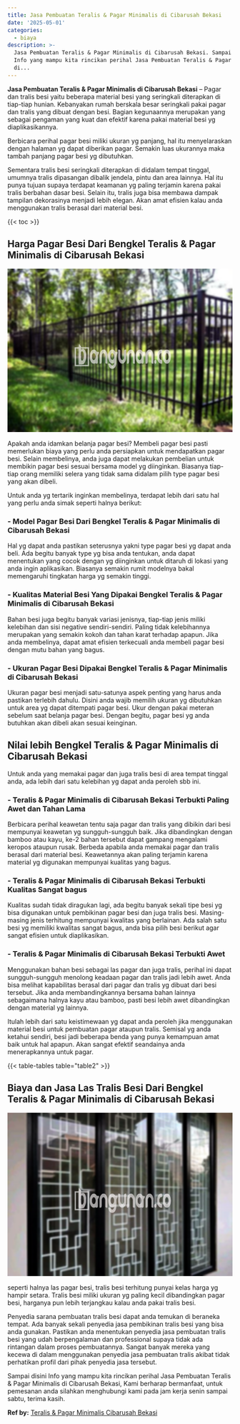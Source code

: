 ```yaml
---
title: Jasa Pembuatan Teralis & Pagar Minimalis di Cibarusah Bekasi
date: '2025-05-01'
categories:
  - biaya
description: >-
  Jasa Pembuatan Teralis & Pagar Minimalis di Cibarusah Bekasi. Sampai disini
  Info yang mampu kita rincikan perihal Jasa Pembuatan Teralis & Pagar Minimalis
  di...
---
```


**Jasa Pembuatan Teralis & Pagar Minimalis di Cibarusah Bekasi** – Pagar dan tralis besi yaitu beberapa material besi yang seringkali diterapkan di tiap-tiap hunian. Kebanyakan rumah berskala besar seringkali pakai pagar dan tralis yang dibuat dengan besi. Bagian kegunaannya merupakan yang sebagai pengaman yang kuat dan efektif karena pakai material besi yg diaplikasikannya.

Berbicara perihal pagar besi miliki ukuran yg panjang, hal itu menyelaraskan dengan halaman yg dapat diberikan pagar. Semakin luas ukurannya maka tambah panjang pagar besi yg dibutuhkan.

Sementara tralis besi seringkali diterapkan di didalam tempat tinggal, umumnya tralis dipasangan dibalik jendela, pintu dan area lainnya. Hal itu punya tujuan supaya terdapat keamanan yg paling terjamin karena pakai tralis berbahan dasar besi. Selain itu, tralis juga bisa membawa dampak tampilan dekorasinya menjadi lebih elegan. Akan amat efisien kalau anda menggunakan tralis berasal dari material besi.

{{< toc >}}

## Harga Pagar Besi Dari Bengkel Teralis & Pagar Minimalis di Cibarusah Bekasi

![Jasa Pembuatan Teralis & Pagar Minimalis di Cibarusah Bekasi](/images/pagar-minimalis-murah-30.png)

Apakah anda idamkan belanja pagar besi? Membeli pagar besi pasti memerlukan biaya yang perlu anda persiapkan untuk mendapatkan pagar besi. Selain membelinya, anda juga dapat melakukan pembelian untuk membikin pagar besi sesuai bersama model yg diinginkan. Biasanya tiap-tiap orang memiliki selera yang tidak sama didalam pilih type pagar besi yang akan dibeli.

Untuk anda yg tertarik inginkan membelinya, terdapat lebih dari satu hal yang perlu anda simak seperti halnya berikut:
### \- Model Pagar Besi Dari Bengkel Teralis & Pagar Minimalis di Cibarusah Bekasi

Hal yg dapat anda pastikan seterusnya yakni type pagar besi yg dapat anda beli. Ada begitu banyak type yg bisa anda tentukan, anda dapat menentukan yang cocok dengan yg diinginkan untuk ditaruh di lokasi yang anda ingin aplikasikan. Biasanya semakin rumit modelnya bakal memengaruhi tingkatan harga yg semakin tinggi.

### \- Kualitas Material Besi Yang Dipakai Bengkel Teralis & Pagar Minimalis di Cibarusah Bekasi

Bahan besi juga begitu banyak variasi jenisnya, tiap-tiap jenis miliki kelebihan dan sisi negative sendiri-sendiri. Paling tidak kelebihannya merupakan yang semakin kokoh dan tahan karat terhadap apapun. Jika anda membelinya, dapat amat efisien terkecuali anda membeli pagar besi dengan mutu bahan yang bagus.

### \- Ukuran Pagar Besi Dipakai Bengkel Teralis & Pagar Minimalis di Cibarusah Bekasi

Ukuran pagar besi menjadi satu-satunya aspek penting yang harus anda pastikan terlebih dahulu. Disini anda wajib memilih ukuran yg dibutuhkan untuk area yg dapat ditempati pagar besi. Ukur dengan pakai meteran sebelum saat belanja pagar besi. Dengan begitu, pagar besi yg anda butuhkan akan dibeli akan sesuai keinginan.

## Nilai lebih Bengkel Teralis & Pagar Minimalis di Cibarusah Bekasi

Untuk anda yang memakai pagar dan juga tralis besi di area tempat tinggal anda, ada lebih dari satu kelebihan yg dapat anda peroleh sbb ini.

### \- Teralis & Pagar Minimalis di Cibarusah Bekasi Terbukti Paling Awet dan Tahan Lama

Berbicara perihal keawetan tentu saja pagar dan tralis yang dibikin dari besi mempunyai keawetan yg sungguh-sungguh baik. Jika dibandingkan dengan bamboo atau kayu, ke-2 bahan tersebut dapat gampang mengalami keropos ataupun rusak. Berbeda apabila anda memakai pagar dan tralis berasal dari material besi. Keawetannya akan paling terjamin karena material yg digunakan mempunyai kualitas yang bagus.

### \- Teralis & Pagar Minimalis di Cibarusah Bekasi Terbukti Kualitas Sangat bagus

Kualitas sudah tidak diragukan lagi, ada begitu banyak sekali tipe besi yg bisa digunakan untuk pembikinan pagar besi dan juga tralis besi. Masing-masing jenis terhitung mempunyai kwalitas yang berlainan. Ada salah satu besi yg memiliki kwalitas sangat bagus, anda bisa pilih besi berikut agar sangat efisien untuk diaplikasikan.

### \- Teralis & Pagar Minimalis di Cibarusah Bekasi Terbukti Awet

Menggunakan bahan besi sebagai las pagar dan juga tralis, perihal ini dapat sungguh-sungguh menolong keadaan pagar dan tralis jadi lebih awet. Anda bisa melihat kapabilitas berasal dari pagar dan tralis yg dibuat dari besi tersebut. Jika anda membandingkannya bersama bahan lainnya sebagaimana halnya kayu atau bamboo, pasti besi lebih awet dibandingkan dengan material yg lainnya.

Itulah lebih dari satu keistimewaan yg dapat anda peroleh jika menggunakan material besi untuk pembuatan pagar ataupun tralis. Semisal yg anda ketahui sendiri, besi jadi beberapa benda yang punya kemampuan amat baik untuk hal apapun. Akan sangat efektif seandainya anda menerapkannya untuk pagar.

{{< table-tables table="table2" >}}

## Biaya dan Jasa Las Tralis Besi Dari Bengkel Teralis & Pagar Minimalis di Cibarusah Bekasi

![Jasa Pembuatan Teralis & Pagar Minimalis di Cibarusah Bekasi](/images/teralis-minimalis-murah-02.png)

seperti halnya las pagar besi, tralis besi terhitung punyai kelas harga yg hampir setara. Tralis besi miliki ukuran yg paling kecil dibandingkan pagar besi, harganya pun lebih terjangkau kalau anda pakai tralis besi.

Penyedia sarana pembuatan tralis besi dapat anda temukan di beraneka tempat. Ada banyak sekali penyedia jasa pembikinan tralis besi yang bisa anda gunakan. Pastikan anda menentukan penyedia jasa pembuatan tralis besi yang udah berpengalaman dan professional supaya tidak ada rintangan dalam proses pembuatannya. Sangat banyak mereka yang kecewa di dalam menggunakan penyedia jasa pembuatan tralis akibat tidak perhatikan profil dari pihak penyedia jasa tersebut.

Sampai disini Info yang mampu kita rincikan perihal Jasa Pembuatan Teralis & Pagar Minimalis di Cibarusah Bekasi, Kami berharap bermanfaat, untuk pemesanan anda silahkan menghubungi kami pada jam kerja senin sampai sabtu, terima kasih.

**Ref by:** [Teralis & Pagar Minimalis Cibarusah Bekasi](https://id.wikipedia.org/wiki/Teralis)
